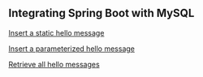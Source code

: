 ## Integrating Spring Boot with MySQL

[Insert a static hello message](http://http://cs5200-spring2018-vuda.us-east-2.elasticbeanstalk.com/api/hello/insert)

[Insert a parameterized hello message](http://http://cs5200-spring2018-vuda.us-east-2.elasticbeanstalk.com/api/hello/insert/SomeParameterizedMessage)

[Retrieve all hello messages](http://http://cs5200-spring2018-vuda.us-east-2.elasticbeanstalk.com/api/hello/select/all)
